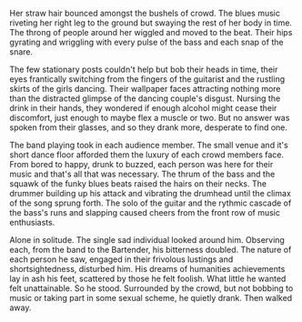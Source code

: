 Her straw hair bounced amongst the bushels of crowd. The blues music
riveting her right leg to the ground but swaying the rest of her body in
time. The throng of people around her wiggled and moved to the beat.
Their hips gyrating and wriggling with every pulse of the bass and each
snap of the snare.

The few stationary posts couldn't help but bob their heads in time,
their eyes frantically switching from the fingers of the guitarist and
the rustling skirts of the girls dancing. Their wallpaper faces
attracting nothing more than the distracted glimpse of the dancing
couple's disgust. Nursing the drink in their hands, they wondered if
enough alcohol might cease their discomfort, just enough to maybe flex a
muscle or two. But no answer was spoken from their glasses, and so they
drank more, desperate to find one.

The band playing took in each audience member. The small venue and it's
short dance floor afforded them the luxury of each crowd members face.
From bored to happy, drunk to buzzed, each person was here for their
music and that's all that was necessary. The thrum of the bass and the
squawk of the funky blues beats raised the hairs on their necks. The
drummer building up his attack and vibrating the drumhead until the
climax of the song sprung forth. The solo of the guitar and the rythmic
cascade of the bass's runs and slapping caused cheers from the front
row of music enthusiasts.

Alone in solitude. The single sad individual looked around him.
Observing each, from the band to the Bartender, his bitterness doubled.
The nature of each person he saw, engaged in their frivolous lustings
and shortsightedness, disturbed him. His dreams of humanities
achievements lay in ash his feet, scattered by those he felt foolish.
What little he wanted felt unattainable. So he stood. Surrounded by the
crowd, but not bobbing to music or taking part in some sexual scheme, he
quietly drank. Then walked away.
